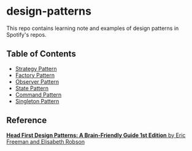 # design-patterns

This repo contains learning note and examples of design patterns 
in Spotify's repos.

## Table of Contents
- [Strategy Pattern](src/strategy)
- [Factory Pattern](src/factory)
- [Observer Pattern](src/observer)
- [State Pattern](src/state)
- [Command Pattern](src/command)
- [Singleton Pattern](src/singleton)

## Reference
[**Head First Design Patterns: A Brain-Friendly Guide 1st Edition** 
by Eric Freeman and Elisabeth Robson](https://www.amazon.com/gp/product/B00AA36RZY/)